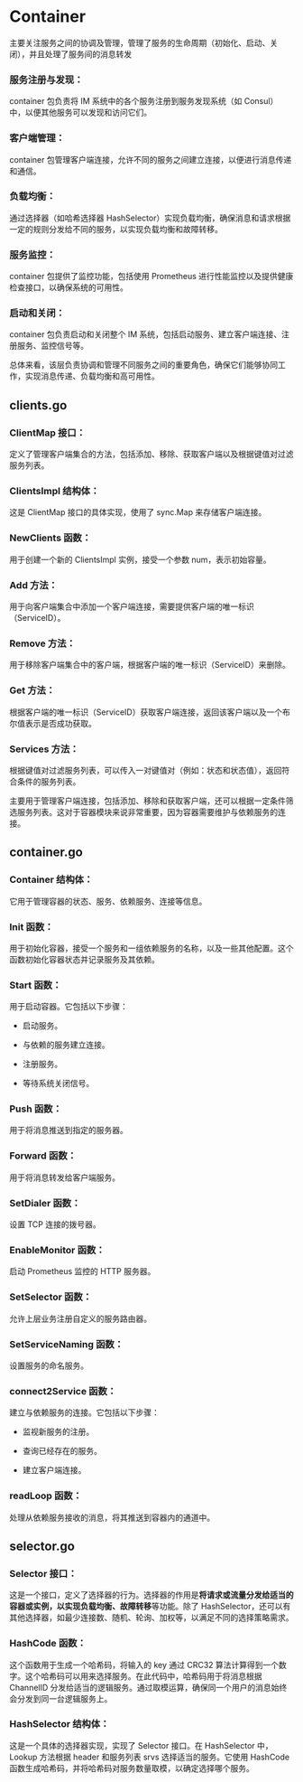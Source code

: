 # Container

主要关注服务之间的协调及管理，管理了服务的生命周期（初始化、启动、关闭），并且处理了服务间的消息转发

### 服务注册与发现：

container 包负责将 IM 系统中的各个服务注册到服务发现系统（如 Consul）中，以便其他服务可以发现和访问它们。

### 客户端管理：

container 包管理客户端连接，允许不同的服务之间建立连接，以便进行消息传递和通信。

### 负载均衡：

通过选择器（如哈希选择器 HashSelector）实现负载均衡，确保消息和请求根据一定的规则分发给不同的服务，以实现负载均衡和故障转移。

### 服务监控：

container 包提供了监控功能，包括使用 Prometheus 进行性能监控以及提供健康检查接口，以确保系统的可用性。

### 启动和关闭：

container 包负责启动和关闭整个 IM 系统，包括启动服务、建立客户端连接、注册服务、监控信号等。

总体来看，该层负责协调和管理不同服务之间的重要角色，确保它们能够协同工作，实现消息传递、负载均衡和高可用性。

## clients.go

### ClientMap 接口：

定义了管理客户端集合的方法，包括添加、移除、获取客户端以及根据键值对过滤服务列表。

### ClientsImpl 结构体：

这是 ClientMap 接口的具体实现，使用了 sync.Map 来存储客户端连接。

### NewClients 函数：

用于创建一个新的 ClientsImpl 实例，接受一个参数 num，表示初始容量。

### Add 方法：

用于向客户端集合中添加一个客户端连接，需要提供客户端的唯一标识（ServiceID）。

### Remove 方法：

用于移除客户端集合中的客户端，根据客户端的唯一标识（ServiceID）来删除。

### Get 方法：

根据客户端的唯一标识（ServiceID）获取客户端连接，返回该客户端以及一个布尔值表示是否成功获取。

### Services 方法：

根据键值对过滤服务列表，可以传入一对键值对（例如：状态和状态值），返回符合条件的服务列表。

主要用于管理客户端连接，包括添加、移除和获取客户端，还可以根据一定条件筛选服务列表。这对于容器模块来说非常重要，因为容器需要维护与依赖服务的连接。

## container.go

### Container 结构体：

它用于管理容器的状态、服务、依赖服务、连接等信息。

### Init 函数：

用于初始化容器，接受一个服务和一组依赖服务的名称，以及一些其他配置。这个函数初始化容器状态并记录服务及其依赖。

### Start 函数：

用于启动容器。它包括以下步骤：

- 启动服务。

- 与依赖的服务建立连接。

- 注册服务。

- 等待系统关闭信号。

### Push 函数：

用于将消息推送到指定的服务器。

### Forward 函数：

用于将消息转发给客户端服务。

### SetDialer 函数：

设置 TCP 连接的拨号器。

### EnableMonitor 函数：

启动 Prometheus 监控的 HTTP 服务器。

### SetSelector 函数：

允许上层业务注册自定义的服务路由器。

### SetServiceNaming 函数：

设置服务的命名服务。

### connect2Service 函数：

建立与依赖服务的连接。它包括以下步骤：

- 监视新服务的注册。

- 查询已经存在的服务。

- 建立客户端连接。

### readLoop 函数：

处理从依赖服务接收的消息，将其推送到容器内的通道中。

## selector.go

### Selector 接口：

这是一个接口，定义了选择器的行为。选择器的作用是**将请求或流量分发给适当的容器或实例，以实现负载均衡、故障转移**等功能。除了 HashSelector，还可以有其他选择器，如最少连接数、随机、轮询、加权等，以满足不同的选择策略需求。

### HashCode 函数：

这个函数用于生成一个哈希码，将输入的 key 通过 CRC32 算法计算得到一个数字。这个哈希码可以用来选择服务。在此代码中，哈希码用于将消息根据 ChannelID 分发给适当的逻辑服务。通过取模运算，确保同一个用户的消息始终会分发到同一台逻辑服务上。

### HashSelector 结构体：

这是一个具体的选择器实现，实现了 Selector 接口。在 HashSelector 中，Lookup 方法根据 header 和服务列表 srvs 选择适当的服务。它使用 HashCode 函数生成哈希码，并将哈希码对服务数量取模，以确定选择哪个服务。